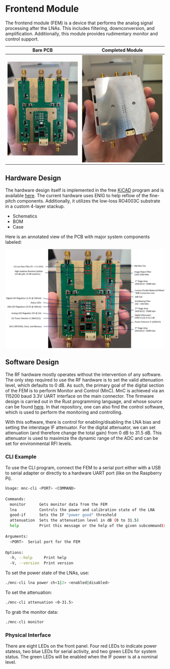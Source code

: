 # Frontend Module

The frontend module (FEM) is a device that performs the analog signal processing
after the LNAs. This includes filtering, downconversion, and amplification.
Additionally, this module provides rudimentary monitor and control support.

|          Bare PCB          |    Completed Module    |
| :------------------------: | :--------------------: |
| ![](../assets/FEM_PCB.jpg) | ![](../assets/FEM.jpg) |

## Hardware Design

The hardware design itself is implemented in the free [KiCAD](https://www.kicad.org/)
program and is available [here](https://github.com/GReX-Telescope/FrontendModule).
The current hardware uses ENIG to help reflow of the fine-pitch components.
Additionally, it utilizes the low-loss RO4003C substrate in a custom 4-layer stackup. 

- Schematics
- BOM
- Case

Here is an annotated view of the PCB with major system components labeled:

![](../assets/FEM_Annotated.png)

## Software Design

The RF hardware mostly operates without the intervention of any software. The
only step required to use the RF hardware is to set the valid attenuation level,
which defaults to 0 dB. As such, the primary goal of the digital section of the
FEM is to perform Monitor and Control (MnC). MnC is achieved via an 115200 baud
3.3V UART interface on the main connector. The firmware design is carried out
in the Rust programming language, and whose source can be found
[here](https://github.com/GReX-Telescope/FEM_Firmware). In that repository, one
can also find the control software, which is used to perform the monitoring and
controlling.

With this software, there is control for enabling/disabling the LNA bias and
setting the interstage IF attenuator. For the digital attenuator,
we can set attenuation (and therefore change the total gain) from 0 dB to 31.5 dB.
This attenuator is used to maximize the dynamic range of the ADC and can be set 
for environmental RFI levels.

### CLI Example

To use the CLI program, connect the FEM to a serial port either with a USB to serial
adapter or directly to a hardware UART port (like on the Raspberry Pi).

```sh
Usage: mnc-cli <PORT> <COMMAND>

Commands:
  monitor      Gets monitor data from the FEM
  lna          Controls the power and calibration state of the LNA
  good-if      Sets the IF "power good" threshold
  attenuation  Sets the attenuation level in dB (0 to 31.5)
  help         Print this message or the help of the given subcommand(s)

Arguments:
  <PORT>  Serial port for the FEM

Options:
  -h, --help     Print help
  -V, --version  Print version
```

To set the power state of the LNAs, use:

```sh
./mnc-cli lna power ch<1|2> <enabled|disabled>
```

To set the attenuation:

```sh
./mnc-cli attenuation <0-31.5>
```

To grab the monitor data:

```sh
./mnc-cli monitor
```

### Physical Interface

There are eight LEDs on the front panel. Four red LEDs to indicate power
statess, two blue LEDs for serial activity, and two green LEDs for system
status. The green LEDs will be enabled when the IF power is at a nominal
level.
